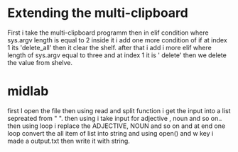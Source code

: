 # Extending the multi-clipboard
First i take the multi-clipboard programm then in elif condition where sys.argv length is equal to 2 inside it i add one more condition of if at index 1 its 'delete_all' then it clear the shelf. after that i add i more elif where length of sys.argv equal to three and at index 1 it is ' delete' then we delete the value from shelve.

# midlab
first I open the file then using read and split function i get the input into a list sepreated from " ". then using i take input for adjective , noun and so on.. then using loop i replace the ADJECTIVE, NOUN and so on and at end one loop convert the all item of list into string and using open() and w key i made a output.txt then write it with string.